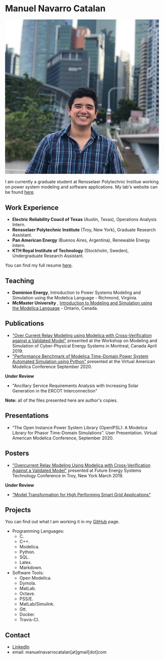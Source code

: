 # Manuel Navarro Catalan 

![MENC](Files/pic.jpg)

I am currently a graduate student at Rensselaer Polytechnic Institue working on power system modeling and software applications. My lab's website can be found [here](https://alsetlab.github.io/).

## Work Experience
- **Electric Reliability Coucil of Texas** (Austin, Texas), Operations Analysis Intern.
- **Rensselaer Polytechnic Institute** (Troy, New York), Graduate Research Assistant.
- **Pan American Energy** (Buenos Aires, Argentina), Renewable Energy Intern.
- **KTH Royal Institute of Technology** (Stockholm, Sweden), Undergraduate Research Assistant.

You can find my full resume [here](Files/MENCResume.pdf).

## Teaching
 - **Dominion Energy**,  Introduction to Power Systems Modeling and Simulation using the Modelica Language - Richmond, Virginia.
 - **McMaster University** , [Introduction to Modeling and Simulation using the Modelica Language](https://energy.mcmaster.ca/alsetlab-modelica-workshop-hosted-by-mies/) - Ontario, Canada.


## Publications

- ["Over Current Relay Modeling using Modelica with Cross-Verification against a Validated Model"](Files/Publication1.pdf) presented at the Workshop on Modeling and Simulation of Cyber-Physical Energy Systems in Montreal, Canada April 2019.
- ["Performance Benchmark of Modelica Time-Domain Power System Automated Simulation using Python"](Files/Publication2.pdf) presented at the Virtual American Modelica Conference September 2020.

**Under Review**

- "Ancillary Service Requirements Analysis with Increasing Solar Generation in the ERCOT Interconnection"

**Note:** all of the files presented here are author's copies.

## Presentations

- “The Open Instance Power System Library (OpenIPSL): A Modelica Library for Phasor Time-Domain Simulations”. User Presentation. Virtual American Modelica Conference, September 2020.

## Posters

- ["Overcurrent Relay Modeling Using Modelica with Cross-Verification Against a Validated Model"](Files/OverCurrentRelay.pdf) presented at Future Energy Systems Technology Conference in Troy, New York March 2019.

**Under Review**

- ["Model Transformation for High Performing Smart Grid Applications"]() 




## Projects 
You can find out what I am working it in my [GitHub](https://github.com/ManuelNvro) page.
- Programming Languages:
  - C.
  - C++.
  - Modelica.
  - Python.
  - SQL.
  - Latex.
  - Markdown.
- Software Tools:
  - Open Modelica.
  - Dymola.
  - MatLab.
  - Octave.
  - PSS/E.
  - MatLab/Simulink.
  - Gtt.
  - Docker.
  - Travis-CI.

## Contact
- [LinkedIn](https://www.linkedin.com/in/manuel-navarro-catalan/)
- email: manuelnavarrocatalan[at]gmail[dot]com

